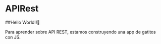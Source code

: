# APIRest

##Hello World!!👻

Para aprender sobre API REST, estamos construyendo una app de gatitos con JS.
